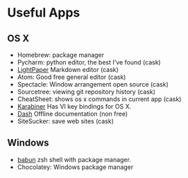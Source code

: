 # Useful Apps

## OS X

- Homebrew: package manager
- Pycharm: python editor, the best I've found (cask)
- [LightPaper](http://www.ashokgelal.com/lightpaper-for-mac/) Markdown editor (cask)
- Atom: Good free general editor (cask)
- Spectacle: Window arrangement open source (cask)
- Sourcetree: viewing git repository history (cask)
- CheatSheet: shows os x commands in current app (cask)
- [Karabiner](https://github.com/tekezo/Karabiner) Has VI key bindings for OS X.
- [Dash](https://kapeli.com/dash) Offline documentation (non free)
- SiteSucker: save web sites (cask)


## Windows
- [babun](http://babun.github.io) zsh shell with package manager.
- Chocolatey: Windows package manager
